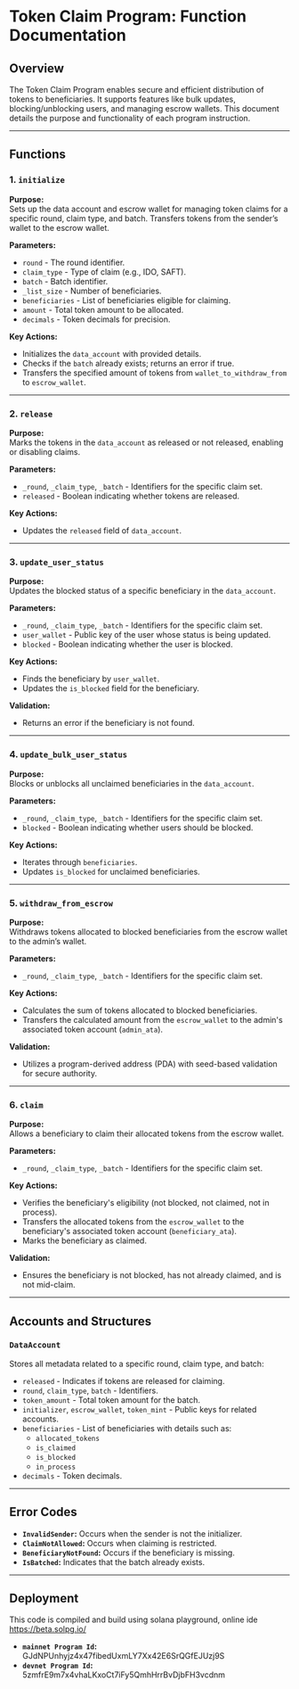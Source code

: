 # Token Claim Program: Function Documentation 

## Overview
The Token Claim Program enables secure and efficient distribution of tokens to beneficiaries. It supports features like bulk updates, blocking/unblocking users, and managing escrow wallets. This document details the purpose and functionality of each program instruction.

---

## Functions

### 1. `initialize`
**Purpose:**  
Sets up the data account and escrow wallet for managing token claims for a specific round, claim type, and batch. Transfers tokens from the sender’s wallet to the escrow wallet.

**Parameters:**  
- `round` - The round identifier.
- `claim_type` - Type of claim (e.g., IDO, SAFT).
- `batch` - Batch identifier.
- `_list_size` - Number of beneficiaries.
- `beneficiaries` - List of beneficiaries eligible for claiming.
- `amount` - Total token amount to be allocated.
- `decimals` - Token decimals for precision.

**Key Actions:**  
- Initializes the `data_account` with provided details.
- Checks if the `batch` already exists; returns an error if true.
- Transfers the specified amount of tokens from `wallet_to_withdraw_from` to `escrow_wallet`.

---

### 2. `release`
**Purpose:**  
Marks the tokens in the `data_account` as released or not released, enabling or disabling claims.

**Parameters:**  
- `_round`, `_claim_type`, `_batch` - Identifiers for the specific claim set.
- `released` - Boolean indicating whether tokens are released.

**Key Actions:**  
- Updates the `released` field of `data_account`.

---

### 3. `update_user_status`
**Purpose:**  
Updates the blocked status of a specific beneficiary in the `data_account`.

**Parameters:**  
- `_round`, `_claim_type`, `_batch` - Identifiers for the specific claim set.
- `user_wallet` - Public key of the user whose status is being updated.
- `blocked` - Boolean indicating whether the user is blocked.

**Key Actions:**  
- Finds the beneficiary by `user_wallet`.
- Updates the `is_blocked` field for the beneficiary.

**Validation:**  
- Returns an error if the beneficiary is not found.

---

### 4. `update_bulk_user_status`
**Purpose:**  
Blocks or unblocks all unclaimed beneficiaries in the `data_account`.

**Parameters:**  
- `_round`, `_claim_type`, `_batch` - Identifiers for the specific claim set.
- `blocked` - Boolean indicating whether users should be blocked.

**Key Actions:**  
- Iterates through `beneficiaries`.
- Updates `is_blocked` for unclaimed beneficiaries.

---

### 5. `withdraw_from_escrow`
**Purpose:**  
Withdraws tokens allocated to blocked beneficiaries from the escrow wallet to the admin’s wallet.

**Parameters:**  
- `_round`, `_claim_type`, `_batch` - Identifiers for the specific claim set.

**Key Actions:**  
- Calculates the sum of tokens allocated to blocked beneficiaries.
- Transfers the calculated amount from the `escrow_wallet` to the admin's associated token account (`admin_ata`).

**Validation:**  
- Utilizes a program-derived address (PDA) with seed-based validation for secure authority.

---

### 6. `claim`
**Purpose:**  
Allows a beneficiary to claim their allocated tokens from the escrow wallet.

**Parameters:**  
- `_round`, `_claim_type`, `_batch` - Identifiers for the specific claim set.

**Key Actions:**  
- Verifies the beneficiary's eligibility (not blocked, not claimed, not in process).
- Transfers the allocated tokens from the `escrow_wallet` to the beneficiary's associated token account (`beneficiary_ata`).
- Marks the beneficiary as claimed.

**Validation:**  
- Ensures the beneficiary is not blocked, has not already claimed, and is not mid-claim.

---

## Accounts and Structures

### `DataAccount`
Stores all metadata related to a specific round, claim type, and batch:
- `released` - Indicates if tokens are released for claiming.
- `round`, `claim_type`, `batch` - Identifiers.
- `token_amount` - Total token amount for the batch.
- `initializer`, `escrow_wallet`, `token_mint` - Public keys for related accounts.
- `beneficiaries` - List of beneficiaries with details such as:
  - `allocated_tokens`
  - `is_claimed`
  - `is_blocked`
  - `in_process`
- `decimals` - Token decimals.

---

## Error Codes
- **`InvalidSender`:** Occurs when the sender is not the initializer.
- **`ClaimNotAllowed`:** Occurs when claiming is restricted.
- **`BeneficiaryNotFound`:** Occurs if the beneficiary is missing.
- **`IsBatched`:** Indicates that the batch already exists.

---

## Deployment
This code is compiled and build using solana playground, online ide https://beta.solpg.io/
- **`mainnet Program Id`:** GJdNPUnhyjz4x47fibedUxmLY7Xx42E6SrQGfEJUzj9S
- **`devnet Program Id`:** 5zmfrE9m7x4vhaLKxoCt7iFy5QmhHrrBvDjbFH3vcdnm

